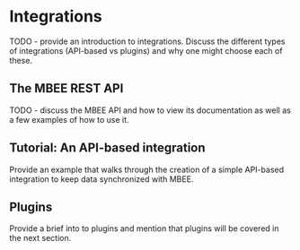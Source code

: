# Integrations

TODO - provide an introduction to integrations. Discuss the different types of
integrations (API-based vs plugins) and why one might choose each of these.



## The MBEE REST API

TODO - discuss the MBEE API and how to view its documentation as well as a few 
examples of how to use it.

## Tutorial: An API-based integration

Provide an example that walks through the creation of a simple API-based 
integration to keep data synchronized with MBEE.

## Plugins

Provide a brief into to plugins and mention that plugins will be covered in the 
next section.

